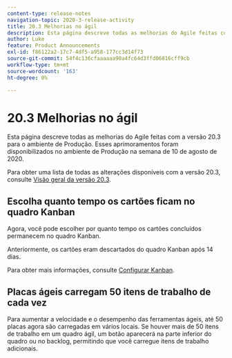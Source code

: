 ```yaml
---
content-type: release-notes
navigation-topic: 2020-3-release-activity
title: 20.3 Melhorias no ágil
description: Esta página descreve todas as melhorias do Agile feitas com a versão 20.3 para o ambiente de Produção. Esses aprimoramentos foram disponibilizados no ambiente de Produção na semana de 10 de agosto de 2020.
author: Luke
feature: Product Announcements
exl-id: f86122a2-17c7-4df5-a958-177cc3d14f73
source-git-commit: 54f4c136cfaaaaaa90a4fc64d3ffd06816cff9cb
workflow-type: tm+mt
source-wordcount: '163'
ht-degree: 0%

---
```


# 20.3 Melhorias no ágil

Esta página descreve todas as melhorias do Agile feitas com a versão 20.3 para o ambiente de Produção. Esses aprimoramentos foram disponibilizados no ambiente de Produção na semana de 10 de agosto de 2020.

Para obter uma lista de todas as alterações disponíveis com a versão 20.3, consulte [Visão geral da versão 20.3](../../../product-announcements/product-releases/20.3-release-activity/20.3-release-overview.md).

## Escolha quanto tempo os cartões ficam no quadro Kanban

Agora, você pode escolher por quanto tempo os cartões concluídos permanecem no quadro Kanban.

Anteriormente, os cartões eram descartados do quadro Kanban após 14 dias.

Para obter mais informações, consulte [Configurar Kanban](../../../agile/get-started-with-agile-in-workfront/configure-kanban.md).

## Placas ágeis carregam 50 itens de trabalho de cada vez

Para aumentar a velocidade e o desempenho das ferramentas ágeis, até 50 placas agora são carregadas em vários locais. Se houver mais de 50 itens de trabalho em um quadro ágil, um botão aparecerá na parte inferior do quadro ou no backlog, permitindo que você carregue itens de trabalho adicionais.
